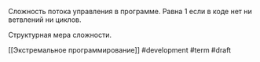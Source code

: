 Сложность потока управления в программе. Равна 1 если в коде нет ни ветвлений ни циклов.

Структурная мера сложности.

[[Экстремальное программирование]]
#development #term 
#draft